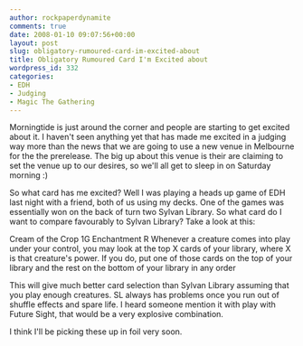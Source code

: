 ```yaml
---
author: rockpaperdynamite
comments: true
date: 2008-01-10 09:07:56+00:00
layout: post
slug: obligatory-rumoured-card-im-excited-about
title: Obligatory Rumoured Card I'm Excited about
wordpress_id: 332
categories:
- EDH
- Judging
- Magic The Gathering
---
```


Morningtide is just around the corner and people are starting to get excited about it. I haven't seen anything yet that has made me excited in a judging way more than the news that we are going to use a new venue in Melbourne for the the prerelease. The big up about this venue is their are claiming to set the venue up to our desires, so we'll all get to sleep in on Saturday morning :)

So what card has me excited? Well I was playing a heads up game of EDH last night with a friend, both of us using my decks. One of the games was essentially won on the back of turn two Sylvan Library. So what card do I want to compare favourably to Sylvan Library? Take a look at this:

Cream of the Crop 1G
Enchantment R
Whenever a creature comes into play under your control, you may look at the top X cards of your library, where X is that creature's power. If you do, put one of those cards on the top of your library and the rest on the bottom of your library in any order

This will give much better card selection than Sylvan Library assuming that you play enough creatures. SL always has problems once you run out of shuffle effects and spare life. I heard someone mention it with play with Future Sight, that would be a very explosive combination.

I think I'll be picking these up in foil very soon.
